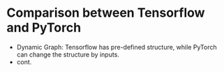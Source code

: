 Comparison between Tensorflow and PyTorch
===

* Dynamic Graph: Tensorflow has pre-defined structure, while PyTorch can change the structure by inputs.
* cont.
